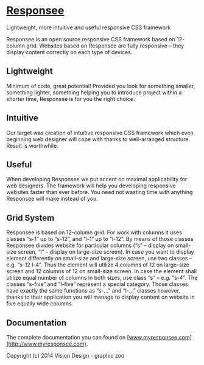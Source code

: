 # [Responsee](http://www.myresponsee.com)
Lightweight, more intuitive and useful responsive CSS framework

Responsee is an open source responsive CSS framework based on 12-column grid. Websites based on Responsee are fully responsive – they display content correctly on each type of devices.

## Lightweight
Minimum of code, great potential! Provided you look for something smaller, something lighter, something helping you to introduce project within a shorter time, Responsee is for you the right choice.

## Intuitive
Our target was creation of intuitive responsive CSS framework which even beginning web designer will cope with thanks to well-arranged structure. Result is worthwhile.

## Useful
When developing Responsee we put accent on maximal applicability for web designers. The framework will help you developing responsive websites faster than ever before. You need not wasting time with anything Responsee will make instead of you.

## Grid System
Responsee is based on 12-column grid. For work with columns it uses classes “s-1” up to “s-12”, and “l-1” up to “l-12”. By means of those classes Responsee divides website for particular columns (“s” – display on small-size screen, “l” – display on large-size screen). In case you want to display element differently on small-size and large-size screen, use two classes – e.g. “s-12 l-4”. Thus the element will utilize 4 columns of 12 on large-size screen and 12 columns of 12 on small-size screen. In case the element shall utilize equal number of columns in both sizes, use class “s” – e.g. “s-4”.
The classes “s-five” and “l-five” represent a special category. Those classes have exactly the same functions as “s-…” and “l-…” classes however, thanks to their application you will manage to display content on website in five equally wide columns.

## Documentation
The complete documentation you can found on [www.myresponsee.com](http://www.myresponsee.com).


Copyright (c) 2014 Vision Design - graphic zoo
